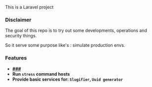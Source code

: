 This is a Laravel project

### Disclaimer

The goal of this repo is to try out some developments, operations and security things. 


So it serve some purpose like's : simulate production envs. 


### Features

- **[###](###)**
- **Run `stress` command hosts**
- **Provide basic services for: `Slugifier`, `Uuid generator`**

